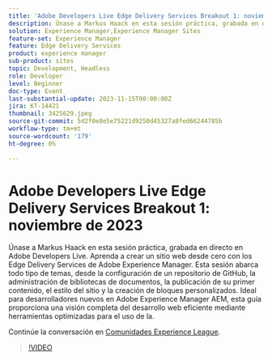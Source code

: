 ```yaml
---
title: 'Adobe Developers Live Edge Delivery Services Breakout 1: noviembre de 2023'
description: Únase a Markus Haack en esta sesión práctica, grabada en directo en Adobe Developers Live. Aprenda a crear un sitio web desde cero con los Edge Delivery Services de Adobe Experience Manager. Esta sesión abarca todo tipo de temas, desde la configuración de un repositorio de GitHub, la administración de bibliotecas de documentos, la publicación de su primer contenido, el estilo del sitio y la creación de bloques personalizados. Ideal para desarrolladores nuevos en Adobe Experience Manager AEM, esta guía proporciona una visión completa del desarrollo web eficiente mediante herramientas optimizadas para el uso de la.
solution: Experience Manager,Experience Manager Sites
feature-set: Experience Manager
feature: Edge Delivery Services
product: experience manager
sub-product: sites
topic: Development, Headless
role: Developer
level: Beginner
doc-type: Event
last-substantial-update: 2023-11-15T00:00:00Z
jira: KT-14421
thumbnail: 3425629.jpeg
source-git-commit: 5d2f0e8e5e75221d9250d45327a8fed66244785b
workflow-type: tm+mt
source-wordcount: '179'
ht-degree: 0%

---
```



# Adobe Developers Live Edge Delivery Services Breakout 1: noviembre de 2023

Únase a Markus Haack en esta sesión práctica, grabada en directo en Adobe Developers Live. Aprenda a crear un sitio web desde cero con los Edge Delivery Services de Adobe Experience Manager. Esta sesión abarca todo tipo de temas, desde la configuración de un repositorio de GitHub, la administración de bibliotecas de documentos, la publicación de su primer contenido, el estilo del sitio y la creación de bloques personalizados. Ideal para desarrolladores nuevos en Adobe Experience Manager AEM, esta guía proporciona una visión completa del desarrollo web eficiente mediante herramientas optimizadas para el uso de la.

Continúe la conversación en [Comunidades Experience League](https://adobe.ly/3Q82EUF).

>[!VIDEO](https://video.tv.adobe.com/v/3425629/?learn=on)

